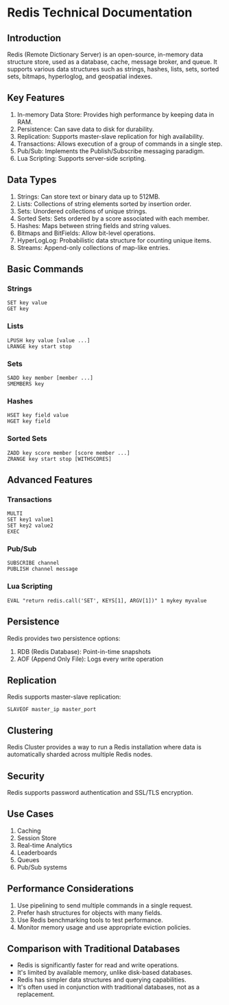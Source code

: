 # Redis Technical Documentation

## Introduction

Redis (Remote Dictionary Server) is an open-source, in-memory data structure store, used as a database, cache, message broker, and queue. It supports various data structures such as strings, hashes, lists, sets, sorted sets, bitmaps, hyperloglog, and geospatial indexes.

## Key Features

1. In-memory Data Store: Provides high performance by keeping data in RAM.
2. Persistence: Can save data to disk for durability.
3. Replication: Supports master-slave replication for high availability.
4. Transactions: Allows execution of a group of commands in a single step.
5. Pub/Sub: Implements the Publish/Subscribe messaging paradigm.
6. Lua Scripting: Supports server-side scripting.

## Data Types

1. Strings: Can store text or binary data up to 512MB.
2. Lists: Collections of string elements sorted by insertion order.
3. Sets: Unordered collections of unique strings.
4. Sorted Sets: Sets ordered by a score associated with each member.
5. Hashes: Maps between string fields and string values.
6. Bitmaps and BitFields: Allow bit-level operations.
7. HyperLogLog: Probabilistic data structure for counting unique items.
8. Streams: Append-only collections of map-like entries.

## Basic Commands

### Strings
```
SET key value
GET key
```

### Lists
```
LPUSH key value [value ...]
LRANGE key start stop
```

### Sets
```
SADD key member [member ...]
SMEMBERS key
```

### Hashes
```
HSET key field value
HGET key field
```

### Sorted Sets
```
ZADD key score member [score member ...]
ZRANGE key start stop [WITHSCORES]
```

## Advanced Features

### Transactions
```
MULTI
SET key1 value1
SET key2 value2
EXEC
```

### Pub/Sub
```
SUBSCRIBE channel
PUBLISH channel message
```

### Lua Scripting
```
EVAL "return redis.call('SET', KEYS[1], ARGV[1])" 1 mykey myvalue
```

## Persistence

Redis provides two persistence options:
1. RDB (Redis Database): Point-in-time snapshots
2. AOF (Append Only File): Logs every write operation

## Replication

Redis supports master-slave replication:
```
SLAVEOF master_ip master_port
```

## Clustering

Redis Cluster provides a way to run a Redis installation where data is automatically sharded across multiple Redis nodes.

## Security

Redis supports password authentication and SSL/TLS encryption.

## Use Cases

1. Caching
2. Session Store
3. Real-time Analytics
4. Leaderboards
5. Queues
6. Pub/Sub systems

## Performance Considerations

1. Use pipelining to send multiple commands in a single request.
2. Prefer hash structures for objects with many fields.
3. Use Redis benchmarking tools to test performance.
4. Monitor memory usage and use appropriate eviction policies.

## Comparison with Traditional Databases

- Redis is significantly faster for read and write operations.
- It's limited by available memory, unlike disk-based databases.
- Redis has simpler data structures and querying capabilities.
- It's often used in conjunction with traditional databases, not as a replacement.

